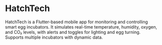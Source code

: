 # HatchTech

HatchTech is a Flutter-based mobile app for monitoring and controlling smart egg incubators. It simulates real-time temperature, humidity, oxygen, and CO₂ levels, with alerts and toggles for lighting and egg turning. Supports multiple incubators with dynamic data.
